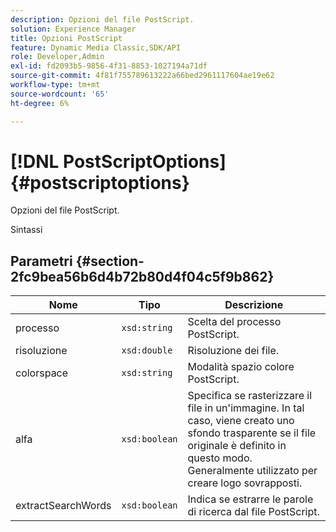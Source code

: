 ```yaml
---
description: Opzioni del file PostScript.
solution: Experience Manager
title: Opzioni PostScript
feature: Dynamic Media Classic,SDK/API
role: Developer,Admin
exl-id: fd2093b5-9856-4f31-8853-1027194a71df
source-git-commit: 4f81f755789613222a66bed2961117604ae19e62
workflow-type: tm+mt
source-wordcount: '65'
ht-degree: 6%

---
```


# [!DNL PostScriptOptions]{#postscriptoptions}

Opzioni del file PostScript.

Sintassi

## Parametri {#section-2fc9bea56b6d4b72b80d4f04c5f9b862}

| Nome | Tipo | Descrizione |
|---|---|---|
| processo | `xsd:string` | Scelta del processo PostScript. |
| risoluzione | `xsd:double` | Risoluzione dei file. |
| colorspace | `xsd:string` | Modalità spazio colore PostScript. |
| alfa | `xsd:boolean` | Specifica se rasterizzare il file in un&#39;immagine. In tal caso, viene creato uno sfondo trasparente se il file originale è definito in questo modo. Generalmente utilizzato per creare logo sovrapposti. |
| extractSearchWords | `xsd:boolean` | Indica se estrarre le parole di ricerca dal file PostScript. |
